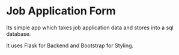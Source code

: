 # Job Application Form
 Its simple app which takes job application data
 and stores into a sql database.
 
It uses Flask for Backend and Bootstrap for Styling.